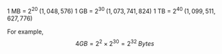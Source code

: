 
1 MB = $2^{20}\;(1,048,576)$ 
1 GB = $2^{30}\;(1,073,741,824)$
1 TB = $2^{40}\;(1,099,511,627,776)$

For example,
$$4GB = 2^{2}\times2^{30}=2^{32}\;Bytes$$